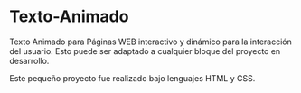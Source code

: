 # Texto-Animado
Texto Animado para Páginas WEB interactivo y dinámico para la interacción del usuario. Esto puede ser adaptado a
cualquier bloque del proyecto en desarrollo.

Este pequeño proyecto fue realizado bajo lenguajes HTML y CSS.
